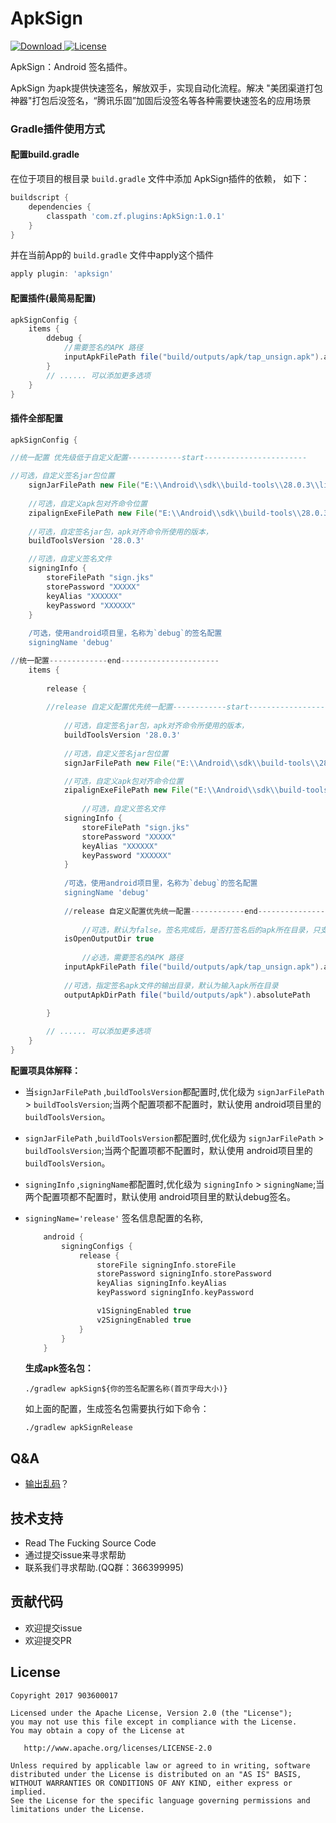 # ApkSign
[ ![Download](https://api.bintray.com/packages/zf/maven/ApkSign/images/download.svg) ](https://github.com/903600017/ApkSign/release)
[![License](https://img.shields.io/badge/License-Apache%202.0-blue.svg)](https://raw.githubusercontent.com/903600017/ApkSign/master/LICENSE)




ApkSign：Android 签名插件。

ApkSign 为apk提供快速签名，解放双手，实现自动化流程。解决 "美团渠道打包神器"打包后没签名，“腾讯乐固”加固后没签名等各种需要快速签名的应用场景


### Gradle插件使用方式

#### 配置build.gradle

在位于项目的根目录 `build.gradle` 文件中添加 ApkSign插件的依赖， 如下：

```groovy
buildscript {
    dependencies {
        classpath 'com.zf.plugins:ApkSign:1.0.1'
    }
}
```

并在当前App的 `build.gradle` 文件中apply这个插件

```groovy
apply plugin: 'apksign'
```

#### 配置插件(最简易配置)

```groovy
apkSignConfig {
    items {
        ddebug {
      		//需要签名的APK 路径
            inputApkFilePath file("build/outputs/apk/tap_unsign.apk").absolutePath
        }
		// ...... 可以添加更多选项
    }
}
```

#### 插件全部配置
```groovy
apkSignConfig {

//统一配置 优先级低于自定义配置------------start-----------------------

//可选，自定义签名jar包位置
	signJarFilePath new File("E:\\Android\\sdk\\build-tools\\28.0.3\\lib\\apksigner.jar").absolutePath
	
	//可选，自定义apk包对齐命令位置
	zipalignExeFilePath new File("E:\\Android\\sdk\\build-tools\\28.0.3\\zipalign.exe").absolutePath
	
	//可选，自定签名jar包，apk对齐命令所使用的版本，
	buildToolsVersion '28.0.3'

	//可选，自定义签名文件
	signingInfo {
        storeFilePath "sign.jks"
        storePassword "XXXXX"
        keyAlias "XXXXXX"
        keyPassword "XXXXXX"
    }
	
	/可选，使用android项目里，名称为`debug`的签名配置
	signingName 'debug'

//统一配置-------------end----------------------
    items {
	
        release {
		
		//release 自定义配置优先统一配置------------start-----------------------
			
			//可选，自定签名jar包，apk对齐命令所使用的版本，
			buildToolsVersion '28.0.3'
			
			//可选，自定义签名jar包位置
			signJarFilePath new File("E:\\Android\\sdk\\build-tools\\28.0.3\\lib\\apksigner.jar").absolutePath

			//可选，自定义apk包对齐命令位置
			zipalignExeFilePath new File("E:\\Android\\sdk\\build-tools\\28.0.3\\zipalign.exe").absolutePath
			
				//可选，自定义签名文件
			signingInfo {
				storeFilePath "sign.jks"
				storePassword "XXXXX"
				keyAlias "XXXXXX"
				keyPassword "XXXXXX"
			}
			
			/可选，使用android项目里，名称为`debug`的签名配置
			signingName 'debug'
			
			//release 自定义配置优先统一配置------------end-----------------------
			
				//可选，默认为false。签名完成后，是否打签名后的apk所在目录，只支持windows
			isOpenOutputDir true
			
				//必选，需要签名的APK 路径
            inputApkFilePath file("build/outputs/apk/tap_unsign.apk").absolutePath
			
			//可选，指定签名apk文件的输出目录，默认为输入apk所在目录
			outputApkDirPath file("build/outputs/apk").absolutePath
			
        }

		// ...... 可以添加更多选项
    }
}
```


**配置项具体解释：**

* 当`signJarFilePath` ,`buildToolsVersion`都配置时,优化级为 `signJarFilePath `> `buildToolsVersion`;当两个配置项都不配置时，默认使用 android项目里的 `buildToolsVersion`。
*  `signJarFilePath` ,`buildToolsVersion`都配置时,优化级为 `signJarFilePath` > `buildToolsVersion`;当两个配置项都不配置时，默认使用 android项目里的 `buildToolsVersion`。
*  `signingInfo` ,`signingName`都配置时,优化级为 `signingInfo` > `signingName`;当两个配置项都不配置时，默认使用 android项目里的默认debug签名。
*  `signingName='release'` 签名信息配置的名称,
                  
	```groovy
	    android {
			signingConfigs {
				release {
					storeFile signingInfo.storeFile
					storePassword signingInfo.storePassword
					keyAlias signingInfo.keyAlias
					keyPassword signingInfo.keyPassword

					v1SigningEnabled true
					v2SigningEnabled true
				}
			}
		}
	```  
	
	**生成apk签名包：**
	
	`./gradlew apkSign${你的签名配置名称(首页字母大小)}  `
	 
	 如上面的配置，生成签名包需要执行如下命令：
	 
	 `./gradlew apkSignRelease `


## Q&A
- [输出乱码](https://github.com/903600017/ApkSign/wiki/Terminal-%E8%BE%93%E5%87%BA%E4%B9%B1%E7%A0%81%EF%BC%9F)？

## 技术支持

* Read The Fucking Source Code
* 通过提交issue来寻求帮助
* 联系我们寻求帮助.(QQ群：366399995)

## 贡献代码
* 欢迎提交issue
* 欢迎提交PR


## License

    Copyright 2017 903600017

    Licensed under the Apache License, Version 2.0 (the "License");
    you may not use this file except in compliance with the License.
    You may obtain a copy of the License at

       http://www.apache.org/licenses/LICENSE-2.0

    Unless required by applicable law or agreed to in writing, software
    distributed under the License is distributed on an "AS IS" BASIS,
    WITHOUT WARRANTIES OR CONDITIONS OF ANY KIND, either express or implied.
    See the License for the specific language governing permissions and
    limitations under the License.
